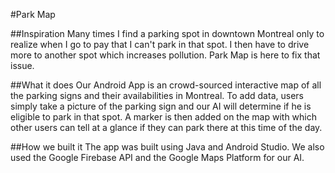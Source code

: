 #Park Map

##Inspiration
Many times I find a parking spot in downtown Montreal only to realize when I go to pay that I can't park in that spot. I then have to drive more to another spot which increases pollution. Park Map is here to fix that issue.

##What it does
Our Android App is an crowd-sourced interactive map of all the parking signs and their availabilities in Montreal. To add data, users simply take a picture of the parking sign and our AI will determine if he is eligible to park in that spot. A marker is then added on the map with which other users can tell at a glance if they can park there at this time of the day.

##How we built it
The app was built using Java and Android Studio. We also used the Google Firebase API and the Google Maps Platform for our AI.